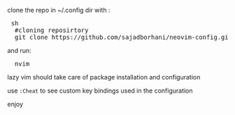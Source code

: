 clone the repo in ~/.config dir with :
<pre> sh 
  #cloning reposirtory 
  git clone https://github.com/sajadborhani/neovim-config.git
</pre>
and run:
<pre>
  nvim
</pre>

lazy vim should take care of package installation and configuration

use `:Cheat` to see custom key bindings used in the configuration

enjoy
